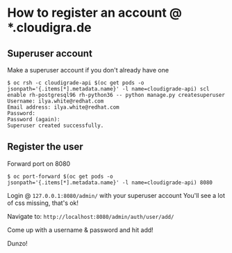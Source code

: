 # How to register an account @ \*.cloudigra.de
## Superuser account
Make a superuser account if you don't already have one
```
$ oc rsh -c cloudigrade-api $(oc get pods -o jsonpath='{.items[*].metadata.name}' -l name=cloudigrade-api) scl enable rh-postgresql96 rh-python36 -- python manage.py createsuperuser
Username: ilya.white@redhat.com
Email address: ilya.white@redhat.com
Password:
Password (again):
Superuser created successfully.
```
## Register the user
Forward port on 8080
```
$ oc port-forward $(oc get pods -o jsonpath='{.items[*].metadata.name}' -l name=cloudigrade-api) 8080
```
Login @ `127.0.0.1:8080/admin/` with your superuser account
You'll see a lot of css missing, that's ok!

Navigate to: `http://localhost:8080/admin/auth/user/add/`

Come up with a username & password and hit add!

Dunzo!
